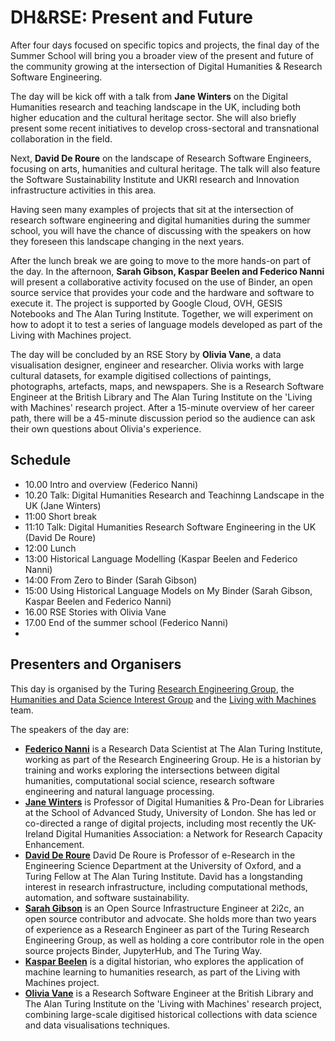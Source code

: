 # DH&RSE: Present and Future

After four days focused on specific topics and projects, the final day of the Summer School will bring you a broader view of the present and future of the community growing at the intersection of Digital Humanities & Research Software Engineering.

The day will be kick off with a talk from **Jane Winters** on the Digital Humanities research and teaching landscape in the UK, including both higher education and the cultural heritage sector. She will also briefly present some recent initiatives to develop cross-sectoral and transnational collaboration in the field.

Next, **David De Roure** on the landscape of Research Software Engineers, focusing on arts, humanities and cultural heritage. The talk will also feature the Software Sustainability Institute and UKRI research and Innovation infrastructure activities in this area.

Having seen many examples of projects that sit at the intersection of research software engineering and digital humanities during the summer school, you will have the chance of discussing with the speakers on how they foreseen this landscape changing in the next years.

After the lunch break we are going to move to the more hands-on part of the day.
In the afternoon, **Sarah Gibson, Kaspar Beelen and Federico Nanni** will present a collaborative activity focused on the use of Binder, an open source service that provides your code and the hardware and software to execute it. The project is supported by Google Cloud, OVH, GESIS Notebooks and The Alan Turing Institute. Together, we will experiment on how to adopt it to test a series of language models developed as part of the Living with Machines project.

The day will be concluded by an RSE Story by **Olivia Vane**, a data visualisation designer, engineer and researcher. Olivia works with large cultural datasets, for example digitised collections of paintings, photographs, artefacts, maps, and newspapers. She is a Research Software Engineer at the British Library and The Alan Turing Institute on the 'Living with Machines' research project. After a 15-minute overview of her career path, there will be a 45-minute discussion period so the audience can ask their own questions about Olivia's experience.

## Schedule

- 10.00 Intro and overview (Federico Nanni)
- 10.20 Talk: Digital Humanities Research and Teachinng Landscape in the UK (Jane Winters)
- 11:00 Short break
- 11:10 Talk: Digital Humanities Research Software Engineering in the UK (David De Roure)
- 12:00 Lunch
- 13:00 Historical Language Modelling (Kaspar Beelen and Federico Nanni)
- 14:00 From Zero to Binder (Sarah Gibson)
- 15:00 Using Historical Language Models on My Binder (Sarah Gibson, Kaspar Beelen and Federico Nanni)
- 16.00 RSE Stories with Olivia Vane
- 17.00 End of the summer school (Federico Nanni)
- 
## Presenters and Organisers

This day is organised by the Turing [Research Engineering Group](https://www.turing.ac.uk/work-turing/research/research-engineering), the [Humanities and Data Science Interest Group](https://www.turing.ac.uk/research/interest-groups/humanities-and-data-science) and the [Living with Machines](https://livingwithmachines.ac.uk/) team. 

The speakers of the day are: 

- **[Federico Nanni](https://www.turing.ac.uk/people/researchers/federico-nanni)** is a Research Data Scientist at The Alan Turing Institute, working as part of the Research Engineering Group. He is a historian by training and works exploring the intersections between digital humanities, computational social science, research software engineering and natural language processing.
- **[Jane Winters](https://research.sas.ac.uk/search/staff/126/professor-jane-winters)** is Professor of Digital Humanities & Pro-Dean for Libraries at the School of Advanced Study, University of London. She has led or co-directed a range of digital projects, including most recently the UK-Ireland Digital Humanities Association: a Network for Research Capacity Enhancement. 
- **[David De Roure](https://www.turing.ac.uk/people/researchers/david-de-roure)** David De Roure is Professor of e-Research in the Engineering Science Department at the University of Oxford, and a Turing Fellow at The Alan Turing Institute. David has a longstanding interest in research infrastructure, including computational methods, automation, and software sustainability.
- **[Sarah Gibson](https://sgibson91.github.io/)** is an Open Source Infrastructure Engineer at 2i2c, an open source contributor and advocate. She holds more than two years of experience as a Research Engineer as part of the Turing Research Engineering Group, as well as holding a core contributor role in the open source projects Binder, JupyterHub, and The Turing Way.
- **[Kaspar Beelen](https://www.turing.ac.uk/people/researchers/kaspar-beelen)** is a digital historian, who explores the application of machine learning to humanities research, as part of the Living with Machines project.
- **[Olivia Vane](https://www.oliviavane.co.uk/)** is a Research Software Engineer at the British Library and The Alan Turing Institute on the 'Living with Machines' research project, combining large-scale digitised historical collections with data science and data visualisations techniques.

